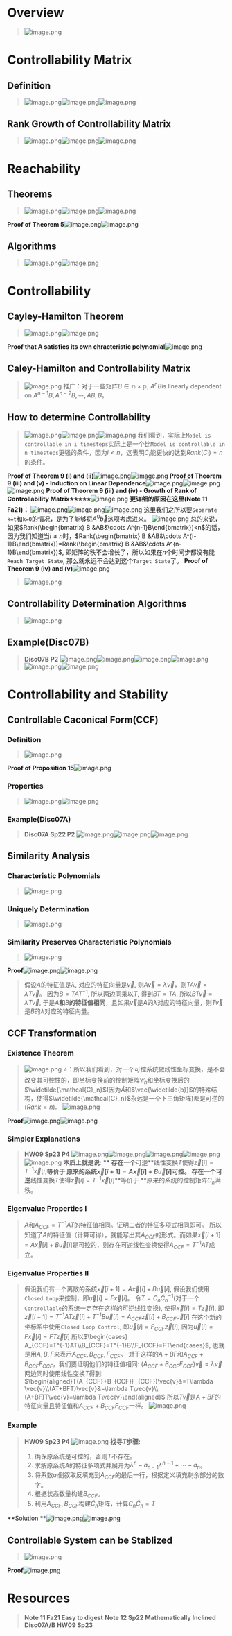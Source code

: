 # Overview
> ![image.png](Reachability_Controllability.assets/20230722_0934431726.png)


# Controllability Matrix
## Definition
> ![image.png](Reachability_Controllability.assets/20230722_0934437948.png)![image.png](Reachability_Controllability.assets/20230722_0934434711.png)![image.png](Reachability_Controllability.assets/20230722_0934437338.png)



## Rank Growth of Controllability Matrix
> ![image.png](Reachability_Controllability.assets/20230722_0934449418.png)![image.png](Reachability_Controllability.assets/20230722_0934442387.png)![image.png](Reachability_Controllability.assets/20230722_0934442263.png)



# Reachability
## Theorems
> ![image.png](Reachability_Controllability.assets/20230722_0934442527.png)![image.png](Reachability_Controllability.assets/20230722_0934444136.png)![image.png](Reachability_Controllability.assets/20230722_0934448240.png)

**Proof of Theorem 5**![image.png](Reachability_Controllability.assets/20230722_0934451174.png)![image.png](Reachability_Controllability.assets/20230722_0934452619.png)


## Algorithms
> ![image.png](Reachability_Controllability.assets/20230722_0934455683.png)![image.png](Reachability_Controllability.assets/20230722_0934459487.png)




# Controllability
## Cayley-Hamilton Theorem
> ![image.png](Reachability_Controllability.assets/20230722_0934458524.png)![image.png](Reachability_Controllability.assets/20230722_0934454837.png)

**Proof that A satisfies its own chracteristic polynomial**![image.png](Reachability_Controllability.assets/20230722_0934455532.png)

## Caley-Hamilton and Controllability Matrix
> ![image.png](Reachability_Controllability.assets/20230722_0934453061.png)
> 推广：对于一些矩阵$B\in \mathbb{n\times p}$, $A^nB$is linearly dependent on $A^{n-1}B,A^{n-2}B,\cdots, AB,B$。



## How to determine Controllability
> ![image.png](Reachability_Controllability.assets/20230722_0934456023.png)![image.png](Reachability_Controllability.assets/20230722_0934464997.png)![image.png](Reachability_Controllability.assets/20230722_0934468014.png)
> 我们看到，实际上`Model is controllable in i timesteps`实际上是一个比`Model is controllable in n timesteps`更强的条件，因为$i<n$，这表明$C_i$能更快的达到$Rank(C_i)=n$的条件。

**Proof of Theorem 9 (i) and (ii)**![image.png](Reachability_Controllability.assets/20230722_0934466895.png)![image.png](Reachability_Controllability.assets/20230722_0934466983.png)
**Proof of Theorem 9 (iii) and (v) - Induction on Linear Dependence**![image.png](Reachability_Controllability.assets/20230722_0934468694.png)![image.png](Reachability_Controllability.assets/20230722_0934462438.png)![image.png](Reachability_Controllability.assets/20230722_0934464617.png)
**Proof of Theorem 9 (iii) and (iv) - Growth of Rank of Controllability Matrix⭐⭐⭐⭐⭐**![image.png](Reachability_Controllability.assets/20230722_0934474733.png)
**更详细的原因在这里(Note 11 Fa21)：**
![image.png](Reachability_Controllability.assets/20230722_0934476737.png)![image.png](Reachability_Controllability.assets/20230722_0934471984.png)![image.png](Reachability_Controllability.assets/20230722_0934477603.png)
这里我们之所以要`Separate k=t`和`k=0`的情况，是为了能够将$A^0\vec{b}$这项考虑进来。
![image.png](Reachability_Controllability.assets/20230722_0934479715.png)
总的来说，如果$Rank(\begin{bmatrix} B &AB&\cdots A^{n-1}B\end{bmatrix})<n$的话，因为我们知道当$i\geq n$时，$Rank(\begin{bmatrix} B &AB&\cdots A^{i-1}B\end{bmatrix})=Rank(\begin{bmatrix} B &AB&\cdots A^{n-1}B\end{bmatrix})$, 即矩阵的秩不会增长了，所以如果在$n$个时间步都没有能`Reach Target State`, 那么就永远不会达到这个`Target State`了。
**Proof of Theorem 9 (iv) and (v)**![image.png](Reachability_Controllability.assets/20230722_0934473260.png)
> ![image.png](Reachability_Controllability.assets/20230722_0934472700.png)




## Controllability Determination Algorithms
> ![image.png](Reachability_Controllability.assets/20230722_0934471506.png)



## Example(Disc07B)
> **Disc07B P2**
> ![image.png](Reachability_Controllability.assets/20230722_0934472811.png)![image.png](Reachability_Controllability.assets/20230722_0934474750.png)![image.png](Reachability_Controllability.assets/20230722_0934486581.png)![image.png](Reachability_Controllability.assets/20230722_0934486088.png)![image.png](Reachability_Controllability.assets/20230722_0934488973.png)![image.png](Reachability_Controllability.assets/20230722_0934487210.png)


# Controllability and Stability
## Controllable Caconical Form(CCF)
### Definition
> ![image.png](Reachability_Controllability.assets/20230722_0934484824.png)

**Proof of Proposition 15**![image.png](Reachability_Controllability.assets/20230722_0934489840.png)


### Properties
> ![image.png](Reachability_Controllability.assets/20230722_0934487753.png)![image.png](Reachability_Controllability.assets/20230722_0934482160.png)



### Example(Disc07A)
> **Disc07A Sp22 P2**
> ![image.png](Reachability_Controllability.assets/20230722_0934485838.png)![image.png](Reachability_Controllability.assets/20230722_0934494040.png)![image.png](Reachability_Controllability.assets/20230722_0934492344.png)



## Similarity Analysis
### Characteristic Polynomials
> ![image.png](Reachability_Controllability.assets/20230722_0934498490.png)



### Uniquely Determination
> ![image.png](Reachability_Controllability.assets/20230722_0934499859.png)



### Similarity Preserves Characteristic Polynomials
> ![image.png](Reachability_Controllability.assets/20230722_0934491873.png)

**Proof**![image.png](Reachability_Controllability.assets/20230722_0934496230.png)![image.png](Reachability_Controllability.assets/20230722_0934496154.png)
> 假设$A$的特征值是$\lambda$, 对应的特征向量是$\vec{v}$, 则$A\vec{v}=\lambda \vec{v}$，则$TA\vec{v}=\lambda T\vec{v}$。
> 因为$B=TAT^{-1}$, 所以两边同乘以$T$, 得到$BT=TA$, 所以$BT\vec{v}=\lambda T\vec{v}$, 于是$A$**和**$B$**的特征值相同**，且如果$\vec{v}$是$A$的$\lambda$对应的特征向量，则$T\vec{v}$是$B$的$\lambda$对应的特征向量。


## CCF Transformation
### Existence Theorem
> ![image.png](Reachability_Controllability.assets/20230722_0934494980.png)
> ⭐：所以我们看到，对一个可控系统做线性坐标变换，是不会改变其可控性的，即坐标变换前的控制矩阵$\mathcal{C}_n$和坐标变换后的$\widetilde{\mathcal{C}_n}$(因为$\widetilde{A}$和$\vec{\widetilde{b}}$的特殊结构，使得$\widetilde{\mathcal{C}_n}$永远是一个下三角矩阵)都是可逆的($Rank=n$)。
> ![image.png](Reachability_Controllability.assets/20230722_0934497038.png)

**Proof**![image.png](Reachability_Controllability.assets/20230722_0934498450.png)![image.png](Reachability_Controllability.assets/20230722_0934499455.png)

### Simpler Explanations
> **HW09 Sp23 P4**
> ![image.png](Reachability_Controllability.assets/20230722_0934501635.png)![image.png](Reachability_Controllability.assets/20230722_0934506703.png)![image.png](Reachability_Controllability.assets/20230722_0934503159.png)![image.png](Reachability_Controllability.assets/20230722_0934507425.png)![image.png](Reachability_Controllability.assets/20230722_0934509432.png)
> **本质上就是说: **
> 存在一个**可逆**线性变换$T$使得$\vec{z}[i]=T^{-1}\vec{x}[i]$**等价于 **原来的系统$\vec{x}[i+1]=A\vec{x}[i]+B\vec{u}[i]$可控。
> 存在一个**可逆**线性变换$T$使得$\vec{z}[i]=T^{-1}\vec{x}[i]$**等价于 **原来的系统的控制矩阵$C_n$满秩。



### Eigenvalue Properties I
> $A$和$A_{CCF}=T^{-1}AT$的特征值相同。证明二者的特征多项式相同即可。
> 所以知道了$A$的特征值（计算可得），就能写出其$A_{CCF}$的形式。而如果$\vec{x}[i+1]=A\vec{x}[i]+B\vec{u}[i]$是可控的，则存在可逆线性变换使得$A_{CCF}=T^{-1}AT$成立。



### Eigenvalue Properties II
> 假设我们有一个离散的系统$\vec{x}[i+1]=A\vec{x}[i]+B\vec{u}[i]$, 假设我们使用`Closed Loop`来控制，即$\vec{u}[i]=F\vec{x}[i]$。
> 令$T=C_n\widetilde{C}_n^{-1}$(对于一个`Controllable`的系统一定存在这样的可逆线性变换), 使得$\vec{x}[i]=T\vec{z}[i]$, 即
> $\vec{z}[i+1]=T^{-1}AT\vec{z}[i]+T^{-1}B\vec{u}[i]=A_{CCF}\vec{z}[i]+B_{CCF}\vec{u}[i]$
> 在这个新的坐标系中使用`Closed Loop Control`, 即$\vec{u}[i]=F_{CCF}\vec{z}[i]$, 因为$\vec{u}[i]=F\vec{x}[i]=FT\vec{z}[i]$
> 所以$\begin{cases} A_{CCF}=T^{-1}AT\\B_{CCF}=T^{-1}B\\F_{CCF}=FT\end{cases}$, 也就是用$A,B,F$来表示$A_{CCF},B_{CCF},F_{CCF}$。
> 对于这样的$A+BF$和$A_{CCF}+B_{CCF}F_{CCF}$，我们要证明他们的特征值相同:
> $(A_{CCF}+B_{CCF}F_{CCF})\vec{v}=\lambda \vec{v}$
> 两边同时使用线性变换$T$得到:
> $\begin{aligned}T(A_{CCF}+B_{CCF}F_{CCF})\vec{v}&=T\lambda \vec{v}\\(AT+BFT)\vec{v}&=\lambda T\vec{v}\\(A+BF)T\vec{v}=\lambda T\vec{v}\end{aligned}$
> 所以$T\vec{v}$是$A+BF$的特征向量且特征值和$A_{CCF}+B_{CCF}F_{CCF}$一样。
> ![image.png](Reachability_Controllability.assets/20230722_0934501594.png)



### Example
> **HW09 Sp23 P4**
> ![image.png](Reachability_Controllability.assets/20230722_0934504191.png)
> **找寻**$T$**步骤:**
> 1. 确保原系统是可控的，否则$T$不存在。
> 2. 求解原系统$A$的特征多项式并展开为$\lambda^n-a_{n-1}\lambda^{n-1}+\cdots-a_n$。
> 3. 将系数$a_i$倒叙取反填充到$A_{CCF}$的最后一行，根据定义填充剩余部分的数字。
> 4. 根据状态数量构建$B_{CCF}$。
> 5. 利用$A_{CCF},B_{CCF}$构建$\widetilde{C}_n$矩阵，计算$C_n\widetilde{C}_n=T$

**Solution **![image.png](Reachability_Controllability.assets/20230722_0934509635.png)![image.png](Reachability_Controllability.assets/20230722_0934506516.png)


## Controllable System can be Stablized
> ![image.png](Reachability_Controllability.assets/20230722_0934503515.png)

**Proof**![image.png](Reachability_Controllability.assets/20230722_0934509740.png)


# Resources
> **Note 11 Fa21 Easy to digest**
> **Note 12 Sp22 Mathematically Inclined**
> **Disc07A/B**
> **HW09 Sp23**


